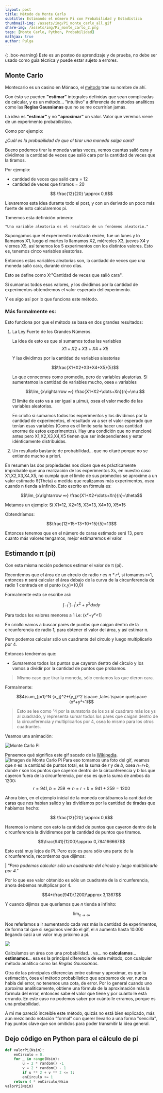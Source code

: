 ```yaml
---
layout: post
title: Método de Monte Carlo
subtitle: Estimando el número Pi con Probabilidad y Estadística
thumbnail-img: /assets/img/Pi_monte_carlo_all.gif
share-img: /assets/img/Pi_monte_carlo_2.png
tags: [Monte Carlo, Python, Probabilidad]
mathjax: true
author: Pulga
---
```



{: .box-warning}
Este es un posteo de aprendizaje y de prueba, no debe ser usado como guía técnica y puede estar sujeto a errores.


## Monte Carlo

Montecarlo es un casino en Mónaco, el [método](https://es.wikipedia.org/wiki/M%C3%A9todo_de_Montecarlo) trae su nombre de ahí.

Con ésto se pueden **"estimar"** integrales definidas que sean complicadas de calcular, y es un método... "intuitivo" a diferencia de métodos analíticos como las **Reglas Gaussianas** que no se me ocurrirían jamás.

La idea es **"estimar"** y no **"aproximar"** un valor. Valor que veremos viene de un experimento probabilístico.

Como por ejemplo:

*¿Cuál es la probabilidad de que al tirar una moneda salga cara?*

Bueno podemos tirar la moneda varias veces, vemos cuantas salió cara y dividimos la cantidad de veces que salió cara por la cantidad de veces que la tiramos.

Por ejemplo:

* cantidad de veces que salió cara = 12
* cantidad de veces que tiramos = 20

$$ \frac{12}{20} \approx 0,6$$

Llevaremos esta idea durante todo el post, y con un derivado un poco más fuerte de esto calcularemos pi.

Tomemos esta definición primero:
~~~
"Una variable aleatoria es el resultado de un fenómeno aleatorio."
~~~

Supongamos que el experimento realizado recién, fue un lunes y lo llamamos X1, luego el martes lo llamamos X2, miércoles X3, jueves X4 y viernes X5, así tenemos los 5 experimentos con los distintos valores.
Esto es, tenemos cinco variables aleatorias.

Entonces estas variables aleatorias son, la cantiadd de veces que una moneda salió cara, durante cinco días.

Esto se define como X:"Cantidad de veces que salió cara".

Si sumamos todos esos valores, y los dividimos por la cantidad de experimentos obtendremos el valor esperado del experimento.

Y es algo así por lo que funciona este método.

### Más formalmente es:

Esto funciona por que el método se basa en dos grandes resultados:
1. La Ley Fuerte de los Grandes Números.
    
    La idea de esto es que si sumamos todas las variables
    $$X1+X2+X3+X4+X5$$

    Y las dividimos por la cantidad de variables aleatorias

    $$\frac{X1+X2+X3+X4+X5}{5}$$

    Lo que conocemos como promedio, pero de variables aleatorias.
    Si aumentamos la cantidad de variables mucho, osea `n` variables

    $$\lim_{x\rightarrow ∞} \frac{X1+X2+\dots+Xn}{n}=\mu $$

    El límite de esto va a ser igual a μ(mu), osea el valor medio de las variables aleatorias.
    
    En criollo si sumamos todos los experimentos y los dividimos por la cantidad de experimentos, el resultado va a ser el valor esperado que tenían esas variables (Como es el límite sería hacer una cantidad enorme de estos experimentos). Hay una condición que no mencioné antes pero X1,X2,X3,X4,X5 tienen que ser independientes y estar idénticamente distribuidas.

2. Un resultado bastante de probabilidad... que no citaré porque no se entiende mucho a priori.


En resumen las dos propiedades nos dicen que es prácticamente improbable que una realización de los experimentos Xs, en nuestro caso X1,X2,X3,X4,X5, no cumpla que el límite de sus promedios se aproxime a un valor estimado θ(Theta) a medida que realizamos más experimentos, osea cuando n tienda a infinito.
Esto escrito en fórmula es:

$$\lim_{x\rightarrow ∞} \frac{X1+X2+\dots+Xn}{n}=\theta$$

Metamos un ejemplo:
Si X1=12, X2=15, X3=13, X4=10, X5=15

Obtendríamos:

$$\frac{12+15+13+10+15}{5}=13$$

Entonces tenemos que en el número de caras estimado será 13, pero cuanto más valores tengamos, mejor estimaremos el valor.


## Estimando π (pi)
Con esta misma noción podemos estimar el valor de π (pi).

Recordemos que el área de un círculo de radio *r* es *π * r²*, si tomamos r=1, entonces π será calcular el área debajo de la curva de la circunferencia de radio 1 centrada en el punto (x,y)=(0,0)

Formalmente esto se escribe así:

$$\int_{-1}^{1}\int_{-1}^{1}x^2+y^2 dxdy$$

Para todos los valores menores a 1 i.e: (x²+y²<1)

En criollo vamos a buscar pares de puntos que caigan dentro de la circunferencia de radio 1, para obtener el valor del área, y así estimar π.

Pero podemos calcular sólo un cuadrante del círculo y luego multiplicarlo por 4.

Entonces tendremos que:
* Sumaremos todos los puntos que cayeron dentro del círculo y los vamos a dividir por la cantidad de puntos que probamos.

> Mismo caso que tirar la moneda, sólo contamos las que dieron cara.

Formalmente:

$$4\sum_{j=1}^N {x_j}^2+{y_j}^2 \space ,tales \space que\space (x²+y²<1)$$

> Esto se lee como "4 por la sumatoria de los xs al cuadraro más los ys al cuadrado, y representa sumar todos los pares que caigan dentro de la circunferencia y multiplicarlos por 4, osea lo mismo para los otros cuadrantes.

Veamos una animación:

![Monte Carlo Pi](/assets/img/Pi_monte_carlo_all.gif)

Pensemos qué significa este gif sacado de la [Wikipedia](https://en.wikipedia.org/wiki/Monte_Carlo_method).
![Imagen de Monte Carlo Pi](/assets/img/Pi_monte_carlo_2.png)
Para eso tomamos una foto del gif, veamos que *n* es la cantidad de puntos total, es la suma de *r* y de *b*, osea *n=r+b*, donde *r* son los puntos que cayeron dentro de la circunferencia y *b* los que cayeron fuera de la circunferencia, por eso es que la suma de ambos da 1200:
$$r=941, b=259 \Rightarrow n=r+b=941+259=1200$$

Ahora bien, en el ejemplo inicial de la moneda contábamos la cantidad de caras que nos habían salido y las dividíamos por la cantidad de tiradas que habíamos hecho:

$$ \frac{12}{20} \approx 0,6$$

Haremos lo mismo con esto la cantidad de puntos que cayeron dentro de la circunferencia la dividiremos por la cantidad de puntos que tiramos.


$$\frac{941}{1200}\approx 0,784166667$$

Esto está muy lejos de Pi.
Pero esto es para sólo una parte de la circunferencia, recordemos que dijimos:

| *"Pero podemos calcular sólo un cuadrante del circulo y luego multiplicarlo por 4."*

Por lo que ese valor obtenido es sólo un cuadrante de la circunferencia, ahora debemos multiplicar por 4.

$$4*\frac{941}{1200}\approx 3,1367$$

Y cuando dijimos que queríamos que *n* tienda a infinito:

$$\lim_{x\rightarrow ∞}$$

Nos referíamos a ir aumentando cada vez más la cantidad de experimentos, de forma tal que si seguimos viendo el gif, el *n* aumenta hasta 10.000 llegando casi a un valor muy próximo a pi.

![](/assets/img/Pi_monte_carlo_1.png)


Calculamos un área con una probabilidad... va... no **calculamos**... **estimamos**... esa es la principal diferencia de este método, con cualquier método analítico como las *Reglas Gaussianas*.

Otra de las principales diferencias entre estimar y aproximar, es que la estimación, ósea el método probabilistico que acabamos de ver, nunca habla del error, no tenemos una cota, de error. Por lo general cuando uno aproxima analíticamente, obtiene una fórmula de la aproximación más la fórmula del error, entonces sabe el valor que tiene y por cuánto le está errando. En este caso no podemos saber por cuánto le erramos, porque es una probabilidad.

A mí me pareció increible este método, quizás no está bien explicado, más aún mezclando notación "formal" con querer llevarlo a una forma "sencilla", hay puntos clave que son omitidos para poder transmitir la idea general.

## Dejo código en Python para el cálculo de pi

```py
def valorPi(Nsim):
    enCirculo = 0.
    for _ in range(Nsim):
        u = 2 * random() -1
        v = 2 * random() - 1
        if u ** 2 + v ** 2 <= 1:
        enCirculo += 1
    return 4 * enCirculo/Nsim
valorPi(Nsim)
```
